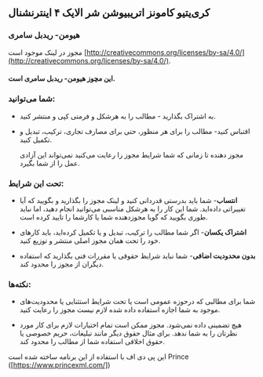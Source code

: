 ## کری‌یتیو کامونز اتریبیوشن شر الایک ۴ اینترنشنال

### هیومن- ریدبل سامری

مجوز در لینک موجود است [http://creativecommons.org/licenses/by-sa/4.0/](http://creativecommons.org/licenses/by-sa/4.0/).

#### این مچوز هیومن- ریدبل سامری است.

### شما می‌توانید:

- به اشتراک بگذارید - مطالب را به هرشکل و فرمتی کپی و منتشر کنید.

- اقتباس کنید- مطالب را برای هر منظور، حتی برای مصارف تجاری، ترکیب، تبدیل و تکمیل کنید.

   مجوز دهنده تا زمانی که شما شرایط  مجوز را رعایت می‌کنید نمی‌تواند این آزادی عمل را از شما بگیرد.

### تحت این شرایط:

- **انتساب**- شما باید بدرستی قدردانی کنید و لینک مجوز را بگذارید و بگویید که آیا تغییراتی داده‌اید. شما این کار را به هرشکل مناسبی می‌توانید انجام دهید، اما نباید طوری بگویید که گویا مجوزدهنده شما یا کارشما را تایید کرده است.

- **اشتراک یکسان**- اگر شما مطالب را ترکیب، تبدیل و یا تکمیل کرده‌اید، باید کارهای خود را تحت همان مجوز اصلی منتشر و توزیع کنید.

- **بدون محدودیت اضافی**- شما نباید شرایظ حقوقی یا مقررات فنی بگذارید که استفاده دیگران از مجوز را محدود کند.

### نکته‌ها:

- شما برای مطالبی که درحوزه عمومی است یا تحت شرایط استثنایی یا محدودیت‌های موجود به شما اجازه استفاده داده شده لازم نیست مجوز را رعایت کنید.

- هیچ تضمینی داده نمی‌شود. مجوز ممکن است تمام اختیارات لازم برای کار مورد نظرتان را به شما ندهد. برای مثال حقوق دیگر مانند تبلیغات، حریم خصوصی یا حقوق اخلاقی استفاده شما از مطالب را محدود کند.

این پی دی اف با استفاده از این برنامه ساخته شده است Prince ([https://www.princexml.com/])
